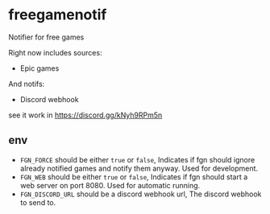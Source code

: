 # freegamenotif

Notifier for free games

Right now includes sources:

- Epic games

And notifs:

- Discord webhook

see it work in <https://discord.gg/kNyh9RPm5n>

## env

- `FGN_FORCE` should be either `true` or `false`, Indicates if fgn should ignore already notified games and notify them anyway. Used for development.
- `FGN_WEB` should be either `true` or `false`, Indicates if fgn should start a web server on port 8080. Used for automatic running.
- `FGN_DISCORD_URL` should be a discord webhook url, The discord webhook to send to.
